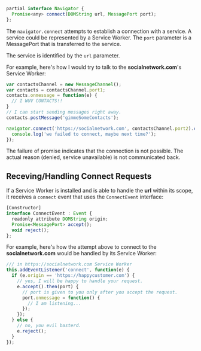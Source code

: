 ```js
partial interface Navigator {
  Promise<any> connect(DOMString url, MessagePort port);
};
```

The ```navigator.connect``` attempts to establish a connection with a service. A service could be represented by a Service Worker. The ```port``` parameter is a MessagePort that is transferred to the service.

The service is identified by the ```url``` parameter. 

For example, here's how I would try to talk to the **socialnetwork.com**'s Service Worker:

```js
var contactsChannel = new MessageChannel();
var contacts = contactsChannel.port1;
contacts.onmessage = function(e) {
  // I WUV CONTACTS!!
}
// I can start sending messages right away.
contacts.postMessage('gimmeSomeContacts');

navigator.connect('https://socialnetwork.com', contactsChannel.port2).catch(function() {
  console.log('we failed to connect, maybe next time?');
});
```

The failure of promise indicates that the connection is not possible. The actual reason (denied, service unavailable) is not communicated back.

## Receving/Handling Connect Requests

If a Service Worker is installed and is able to handle the **url** within its scope, it receives a ```connect``` event that uses the ```ConnectEvent``` interface:

```js
[Constructor]
interface ConnectEvent : Event {
  readonly attribute DOMString origin;
  Promise<MessagePort> accept();
  void reject();
};
```

For example, here's how the attempt above to connect to the **socialnetwork.com** would be handled by its Service Worker:

```js
/// in https://socialnetwork.com Service Worker
this.addEventListener('connect', function(e) {
  if (e.origin == 'https://happycustomer.com') {
    // yes, I will be happy to handle your request.
    e.accept().then(port) {
      // port is given to you only after you accept the request.
      port.onmessage = function() {
        // I am listening...
      });
    });
  } else {
    // no, you evil basterd.
    e.reject();
  }
});
```

